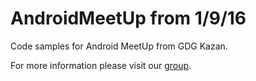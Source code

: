 # AndroidMeetUp from 1/9/16

Code samples for Android MeetUp from GDG Kazan. 

For more information please visit our [group](https://vk.com/gdgkazan).
